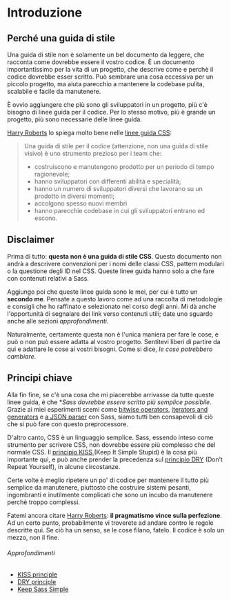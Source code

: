 
# Introduzione

## Perché una guida di stile

Una guida di stile non è solamente un bel documento da leggere, che racconta come dovrebbe essere il vostro codice. È un documento importantissimo per la vita di un progetto, che descrive come e perchè il codice dovrebbe esser scritto. Può sembrare una cosa eccessiva per un piccolo progetto, ma aiuta parecchio a mantenere la codebase pulita, scalabile e facile da manutenere.

È ovvio aggiungere che più sono gli sviluppatori in un progetto, più c'è bisogno di linee guida per il codice. Per lo stesso motivo, più è grande un progetto, più sono necessarie delle linee guida.


[Harry Roberts](http://csswizardry.com) lo spiega molto bene nelle [linee guida CSS](http://cssguidelin.es/#the-importance-of-a-styleguide):

<blockquote>
  <p>Una guida di stile per il codice (attenzione, non una guida di stile visivo) è uno strumento prezioso per i team che:</p>
  <ul>
    <li>costruiscono e manutengono prodotto per un periodo di tempo ragionevole;</li>
    <li>hanno sviluppatori con differenti abilità e specialità;</li>
    <li>hanno un numero di sviluppatori diversi che lavorano su un prodotto in diversi momenti;</li>
    <li>accolgono spesso nuovi membri</li>
    <li>hanno parecchie codebase in cui gli sviluppatori entrano ed escono.</li>
  </ul>
</blockquote>

## Disclaimer

Prima di tutto: **questa non è una guida di stile CSS**. Questo documento non andrà a descrivere convenzioni per i nomi delle classi CSS, pattern modulari o la questione degli ID nel CSS. Queste linee guida hanno solo a che fare con contenuti relativi a Sass. 

Aggiungo poi che queste linee guida sono le mei, per cui è tutto un **secondo me**. Pensate a questo lavoro come ad una raccolta di metodologie e consigli che ho raffinato e selezionato nel corso degli anni. Mi dà anche l'opportunità di segnalare dei link verso contenuti utili; date uno sguardo anche alle sezioni *approfondimenti*.

Naturalmente, certamente questa non è l'unica maniera per fare le cose, e può o non può essere adatta al vostro progetto. Sentitevi liberi di partire da qui e adattare le cose ai vostri bisogni. Come si dice, *le cose potrebbero cambiare*.

## Principi chiave

Alla fin fine, se c'è una cosa che mi piacerebbe arrivasse da tutte queste linee guida, è che **Sass dovrebbe essere scritto più semplice possibile*.
Grazie ai miei esperimenti scemi come [bitwise operators](https://github.com/HugoGiraudel/SassyBitwise), [iterators and generators](https://github.com/HugoGiraudel/SassyIteratorsGenerators) e [a JSON parser](https://github.com/HugoGiraudel/SassyJSON) con Sass, siamo tutti ben consapevoli di ciò che si può fare con questo preprocessore. 

D'altro canto, CSS è un linguaggio semplice. Sass, essendo inteso come strumento per scrivere CSS, non dovrebbe essere più complesso che del normale CSS. Il [principio KISS ](http://en.wikipedia.org/wiki/KISS_principle) (Keep It Simple Stupid) è la cosa più importante qui, e può anche prender la precedenza sul [principio DRY](http://en.wikipedia.org/wiki/Don%27t_repeat_yourself) (Don’t Repeat Yourself), in alcune circostanze.

Certe volte è meglio ripetere un po' di codice per mantenere il tutto più semplice da manutenere, piuttosto che costruire sistemi pesanti, ingombranti e inutilmente complicati che sono un incubo da manutenere perchè troppo complessi.

Fatemi ancora citare [Harry Roberts](https://csswizardry.com): **il pragmatismo vince sulla perfezione**. Ad un certo punto, probabilmente vi troverete ad andare contro le regole descritte qui. Se ciò ha un senso, se le cose filano, fatelo. Il codice è solo un mezzo, non il fine.

###### Approfondimenti

* [KISS principle](http://en.wikipedia.org/wiki/KISS_principle)
* [DRY principle](http://en.wikipedia.org/wiki/Don%27t_repeat_yourself)
* [Keep Sass Simple](http://www.sitepoint.com/keep-sass-simple/)
